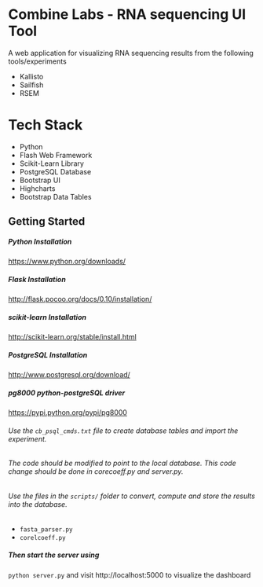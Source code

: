 # Combine Labs - RNA sequencing UI Tool
A web application for visualizing RNA sequencing results from the following tools/experiments
* Kallisto
* Sailfish
* RSEM

# Tech Stack
* Python
* Flash Web Framework
* Scikit-Learn Library
* PostgreSQL Database
* Bootstrap UI
* Highcharts
* Bootstrap Data Tables


## Getting Started
##### Python Installation
https://www.python.org/downloads/
##### Flask Installation
http://flask.pocoo.org/docs/0.10/installation/
##### scikit-learn Installation
http://scikit-learn.org/stable/install.html
##### PostgreSQL Installation
http://www.postgresql.org/download/
##### pg8000 python-postgreSQL driver
https://pypi.python.org/pypi/pg8000

###### Use the `cb_psql_cmds.txt` file to create database tables and import the experiment.
###### The code should be modified to point to the local database. This code change should be done in corecoeff.py and server.py.
###### Use the files in the `scripts/` folder to convert, compute and store the results into the database. 
* `fasta_parser.py`
* `corelcoeff.py`

##### Then start the server using
`python server.py` and visit http://localhost:5000 to visualize the dashboard 









